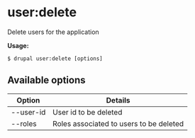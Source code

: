 # user:delete
Delete users for the application

**Usage:**
```
$ drupal user:delete [options]
```

## Available options
Option | Details
-------|-------------
--user-id | User id to be deleted
--roles | Roles associated to users to be deleted
